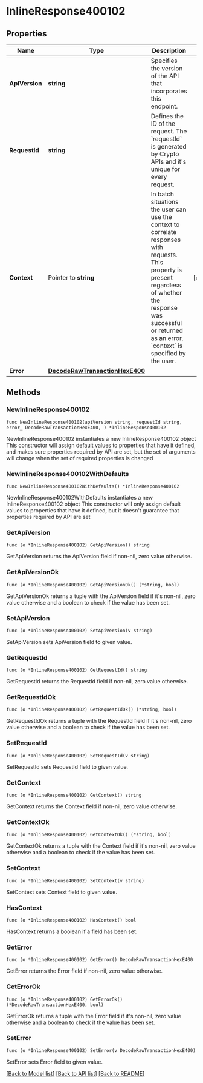 # InlineResponse400102

## Properties

Name | Type | Description | Notes
------------ | ------------- | ------------- | -------------
**ApiVersion** | **string** | Specifies the version of the API that incorporates this endpoint. | 
**RequestId** | **string** | Defines the ID of the request. The &#x60;requestId&#x60; is generated by Crypto APIs and it&#39;s unique for every request. | 
**Context** | Pointer to **string** | In batch situations the user can use the context to correlate responses with requests. This property is present regardless of whether the response was successful or returned as an error. &#x60;context&#x60; is specified by the user. | [optional] 
**Error** | [**DecodeRawTransactionHexE400**](DecodeRawTransactionHexE400.md) |  | 

## Methods

### NewInlineResponse400102

`func NewInlineResponse400102(apiVersion string, requestId string, error_ DecodeRawTransactionHexE400, ) *InlineResponse400102`

NewInlineResponse400102 instantiates a new InlineResponse400102 object
This constructor will assign default values to properties that have it defined,
and makes sure properties required by API are set, but the set of arguments
will change when the set of required properties is changed

### NewInlineResponse400102WithDefaults

`func NewInlineResponse400102WithDefaults() *InlineResponse400102`

NewInlineResponse400102WithDefaults instantiates a new InlineResponse400102 object
This constructor will only assign default values to properties that have it defined,
but it doesn't guarantee that properties required by API are set

### GetApiVersion

`func (o *InlineResponse400102) GetApiVersion() string`

GetApiVersion returns the ApiVersion field if non-nil, zero value otherwise.

### GetApiVersionOk

`func (o *InlineResponse400102) GetApiVersionOk() (*string, bool)`

GetApiVersionOk returns a tuple with the ApiVersion field if it's non-nil, zero value otherwise
and a boolean to check if the value has been set.

### SetApiVersion

`func (o *InlineResponse400102) SetApiVersion(v string)`

SetApiVersion sets ApiVersion field to given value.


### GetRequestId

`func (o *InlineResponse400102) GetRequestId() string`

GetRequestId returns the RequestId field if non-nil, zero value otherwise.

### GetRequestIdOk

`func (o *InlineResponse400102) GetRequestIdOk() (*string, bool)`

GetRequestIdOk returns a tuple with the RequestId field if it's non-nil, zero value otherwise
and a boolean to check if the value has been set.

### SetRequestId

`func (o *InlineResponse400102) SetRequestId(v string)`

SetRequestId sets RequestId field to given value.


### GetContext

`func (o *InlineResponse400102) GetContext() string`

GetContext returns the Context field if non-nil, zero value otherwise.

### GetContextOk

`func (o *InlineResponse400102) GetContextOk() (*string, bool)`

GetContextOk returns a tuple with the Context field if it's non-nil, zero value otherwise
and a boolean to check if the value has been set.

### SetContext

`func (o *InlineResponse400102) SetContext(v string)`

SetContext sets Context field to given value.

### HasContext

`func (o *InlineResponse400102) HasContext() bool`

HasContext returns a boolean if a field has been set.

### GetError

`func (o *InlineResponse400102) GetError() DecodeRawTransactionHexE400`

GetError returns the Error field if non-nil, zero value otherwise.

### GetErrorOk

`func (o *InlineResponse400102) GetErrorOk() (*DecodeRawTransactionHexE400, bool)`

GetErrorOk returns a tuple with the Error field if it's non-nil, zero value otherwise
and a boolean to check if the value has been set.

### SetError

`func (o *InlineResponse400102) SetError(v DecodeRawTransactionHexE400)`

SetError sets Error field to given value.



[[Back to Model list]](../README.md#documentation-for-models) [[Back to API list]](../README.md#documentation-for-api-endpoints) [[Back to README]](../README.md)


